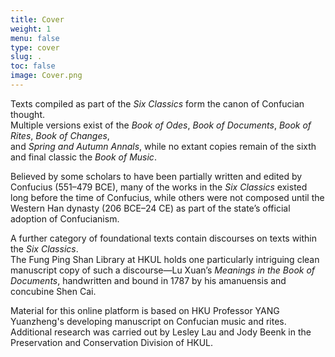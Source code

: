 ```yaml
---
title: Cover
weight: 1
menu: false
type: cover
slug: .
toc: false
image: Cover.png
---
```


Texts compiled as part of the *Six Classics* form the canon of Confucian thought.<br> Multiple versions exist of the *Book of Odes*, *Book of Documents*, *Book of Rites*, *Book of Changes*,<br> and *Spring and Autumn Annals*, while no extant copies remain of the sixth and final classic the *Book of Music*.

Believed by some scholars to have been partially written and edited by Confucius (551–479 BCE), many of the works in the *Six Classics* existed long before the time of Confucius, while others were not composed until the Western Han dynasty (206 BCE–24 CE) as part of the state’s official adoption of Confucianism.

A further category of foundational texts contain discourses on texts within the *Six Classics*.<br> The Fung Ping Shan Library at HKUL holds one particularly intriguing clean manuscript copy of such a discourse—Lu Xuan’s *Meanings in the Book of Documents*, handwritten and bound in 1787 by his amanuensis and concubine Shen Cai.

Material for this online platform is based on HKU Professor YANG Yuanzheng's developing manuscript on Confucian music and rites. Additional research was carried out by Lesley Lau and Jody Beenk in the Preservation and Conservation Division of HKUL.
